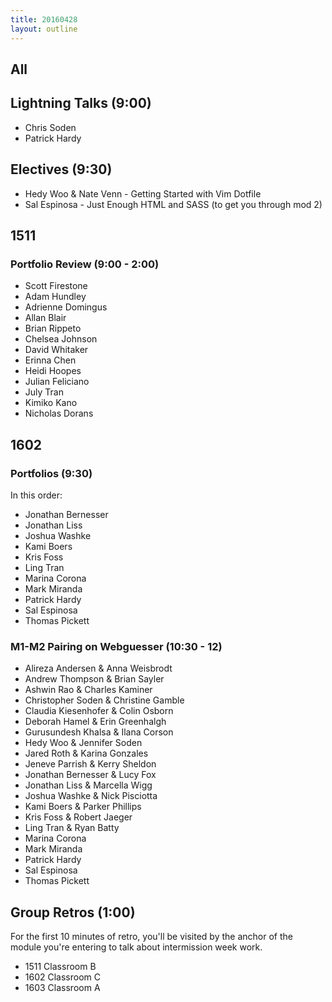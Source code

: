 ```yaml
---
title: 20160428
layout: outline
---
```


## All

## Lightning Talks (9:00)

* Chris Soden
* Patrick Hardy

## Electives (9:30)

* Hedy Woo & Nate Venn - Getting Started with Vim Dotfile
* Sal Espinosa - Just Enough HTML and SASS (to get you through mod 2)

## 1511

### Portfolio Review (9:00 - 2:00)

- Scott Firestone
- Adam Hundley
- Adrienne Domingus
- Allan Blair
- Brian Rippeto
- Chelsea Johnson
- David Whitaker
- Erinna Chen
- Heidi Hoopes
- Julian Feliciano
- July Tran
- Kimiko Kano
- Nicholas Dorans

## 1602

### Portfolios (9:30)

In this order:

* Jonathan Bernesser
* Jonathan Liss
* Joshua Washke
* Kami Boers
* Kris Foss
* Ling Tran
* Marina Corona
* Mark Miranda
* Patrick Hardy
* Sal Espinosa
* Thomas Pickett

### M1-M2 Pairing on Webguesser (10:30 - 12)

* Alireza Andersen & Anna Weisbrodt
* Andrew Thompson & Brian Sayler
* Ashwin Rao & Charles Kaminer
* Christopher Soden & Christine Gamble
* Claudia Kiesenhofer & Colin Osborn
* Deborah Hamel & Erin Greenhalgh
* Gurusundesh Khalsa & Ilana Corson
* Hedy Woo & Jennifer Soden
* Jared Roth & Karina Gonzales
* Jeneve Parrish & Kerry Sheldon
* Jonathan Bernesser & Lucy Fox
* Jonathan Liss & Marcella Wigg
* Joshua Washke & Nick Pisciotta
* Kami Boers & Parker Phillips
* Kris Foss & Robert Jaeger
* Ling Tran & Ryan Batty
* Marina Corona
* Mark Miranda
* Patrick Hardy
* Sal Espinosa
* Thomas Pickett


## Group Retros (1:00)

For the first 10 minutes of retro, you'll be visited by the anchor of the module you're entering to talk about intermission week work. 

* 1511 Classroom B
* 1602 Classroom C
* 1603 Classroom A